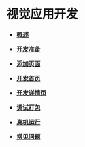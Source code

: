 # 视觉应用开发<a name="ZH-CN_TOPIC_0000001054091016"></a>

-   **[概述](概述-6.md)**  

-   **[开发准备](开发准备.md)**  

-   **[添加页面](添加页面.md)**  

-   **[开发首页](开发首页.md)**  

-   **[开发详情页](开发详情页.md)**  

-   **[调试打包](调试打包.md)**  

-   **[真机运行](真机运行.md)**  

-   **[常见问题](常见问题.md)**  



